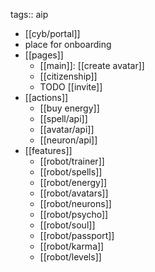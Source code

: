 tags:: aip

- [[cyb/portal]]
- place for onboarding
- [[pages]]
	- [[main]]: [[create avatar]]
	- [[citizenship]]
	- TODO [[invite]]
- [[actions]]
	- [[buy energy]]
	- [[spell/api]]
	- [[avatar/api]]
	- [[neuron/api]]
- [[features]]
	- [[robot/trainer]]
	- [[robot/spells]]
	- [[robot/energy]]
	- [[robot/avatars]]
	- [[robot/neurons]]
	- [[robot/psycho]]
	- [[robot/soul]]
	- [[robot/passport]]
	- [[robot/karma]]
	- [[robot/levels]]